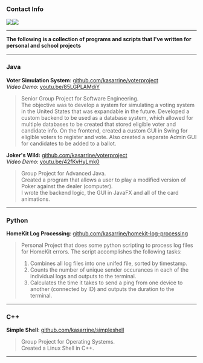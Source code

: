 ### Contact Info
[<img src="https://img.icons8.com/ios-filled/50/000000/linkedin.png">](https://www.linkedin.com/in/kasarrine/)[<img src="https://img.icons8.com/ios-filled/50/000000/apple-mail.png">](mailto:kasarrine@gmail.com)
- - -
**The following is a collection of programs and scripts that I've written for personal and school projects**
- - -
### Java
**Voter Simulation System**: [github.com/kasarrine/voterproject](https://github.com/kasarrine/voterproject)\
*Video Demo*: [youtu.be/85LGPLAMdiY](youtu.be/85LGPLAMdiY)
> Senior Group Project for Software Engineering.\
> The objective was to develop a system for simulating a voting system in the United States
> that was expandable in the future. Developed a custom backend to be used as a database system, which allowed for multiple databases to
> be created that stored eligible voter and candidate info. On the frontend, created a custom GUI in Swing for eligible voters to register and vote.
> Also created a separate Admin GUI for candidates to be added to a ballot.
>

**Joker's Wild:** [github.com/kasarrine/voterproject](https://github.com/kasarrine/voterproject)\
*Video Demo*: [youtu.be/42fKvHyLmk0](https://youtu.be/42fKvHyLmk0?t=1584)
> 
> Group Project for Advanced Java.\
> Created a program that allows a user to play a modified version of Poker against the dealer (computer).\
> I wrote the backend logic, the GUI in JavaFX and all of the card animations.

- - -
### Python
**HomeKit Log Processing**: [github.com/kasarrine/homekit-log-processing](https://github.com/kasarrine/homekit-log-processing)
> 
> Personal Project that does some python scripting to process log files for HomeKit errors.
> The script accomplishes the following tasks:
> 
> 1. Combines all log files into one unifed file, sorted by timestamp.
> 2. Counts the number of unique sender occurances in each of the individual logs and outputs to the terminal.
> 3. Calculates the time it takes to send a ping from one device to another (connected by ID) and outputs the duration to the terminal.

- - -
### C++
**Simple Shell**: [github.com/kasarrine/simpleshell](https://github.com/kasarrine/simpleshell)
> 
> Group Project for Operating Systems.\
> Created a Linux Shell in C++. 
- - -
